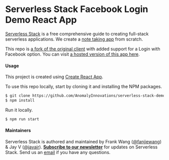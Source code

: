 # Serverless Stack Facebook Login Demo React App

[Serverless Stack](http://serverless-stack.com) is a free comprehensive guide to creating full-stack serverless applications. We create a [note taking app](https://demo.serverless-stack.com) from scratch.

This repo is [a fork of the original client](https://github.com/AnomalyInnovations/serverless-stack-demo-client) with added support for a Login with Facebook option. You can visit [a hosted version of this app here](https://demo-fb-login.serverless-stack.com).

#### Usage

This project is created using [Create React App](https://github.com/facebookincubator/create-react-app).

To use this repo locally, start by cloning it and installing the NPM packages.

``` bash
$ git clone https://github.com/AnomalyInnovations/serverless-stack-demo-client
$ npm install
```

Run it locally.

``` bash
$ npm run start
```

#### Maintainers

Serverless Stack is authored and maintained by Frank Wang ([@fanjiewang](https://twitter.com/fanjiewang)) & Jay V ([@jayair](https://twitter.com/jayair)). [**Subscribe to our newsletter**](http://eepurl.com/cEaBlf) for updates on Serverless Stack. Send us an [email][Email] if you have any questions.

[Email]: mailto:contact@anoma.ly


